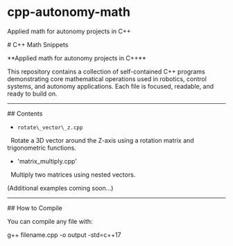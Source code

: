 # cpp-autonomy-math

Applied math for autonomy projects in C++



\# C++ Math Snippets



\*\*Applied math for autonomy projects in C++\*\*



This repository contains a collection of self-contained C++ programs demonstrating core mathematical operations used in robotics, control systems, and autonomy applications. Each file is focused, readable, and ready to build on.



---



\## Contents



* `rotate\_vector\_z.cpp`  

&nbsp; 	Rotate a 3D vector around the Z-axis using a rotation matrix and trigonometric functions.



* 'matrix\_multiply.cpp'

&nbsp;	Multiply two matrices using nested vectors.



(Additional examples coming soon...)



---



\##  How to Compile



You can compile any file with:

g++ filename.cpp -o output -std=c++17


